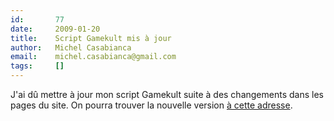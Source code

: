 ```yaml
---
id:       77
date:     2009-01-20
title:    Script Gamekult mis à jour
author:   Michel Casabianca
email:    michel.casabianca@gmail.com
tags:     []
---
```


J'ai dû mettre à jour mon script Gamekult suite à des changements dans les pages du site. On pourra trouver la nouvelle version [à cette adresse](http://www.sweetohm.net/arc/gamekult.zip).

